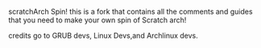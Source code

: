 scratchArch Spin! 
this is a fork that contains all the comments and guides that you need to make your own spin of Scratch arch!

credits go to GRUB devs, Linux Devs,and Archlinux devs.
